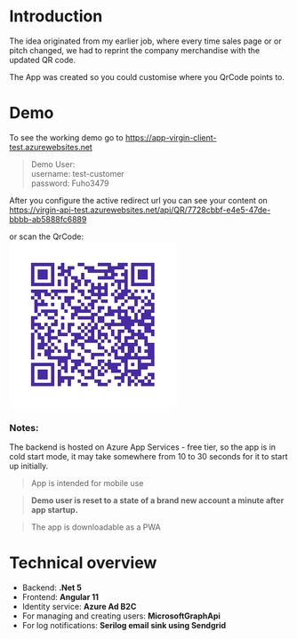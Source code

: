 # Introduction 
The idea originated from my earlier job, where every time sales page or or pitch changed, we had to reprint the company merchandise with the updated QR code.

The App was created so you could customise where you QrCode points to.

# Demo

To see the working demo go to https://app-virgin-client-test.azurewebsites.net

> Demo User:  
> username: test-customer  
> password: Fuho3479

After you configure the active redirect url you can see your content on https://virgin-api-test.azurewebsites.net/api/QR/7728cbbf-e4e5-47de-bbbb-ab5888fc6889

or scan the QrCode:   
![Demo-QrCode](./demo/demo-code.png)

### Notes:
The backend is hosted on Azure App Services - free tier, so the app is in cold start mode, it may take somewhere from 10 to 30 seconds for it to start up initially.

> App is intended for mobile use

> **Demo user is reset to a state of a brand new account a minute after app startup.**

> The app is downloadable as a PWA

# Technical overview
- Backend: __.Net 5__
- Frontend: __Angular 11__
- Identity service: __Azure Ad B2C__
- For managing and creating users: __MicrosoftGraphApi__
- For log notifications: __Serilog email sink using Sendgrid__
